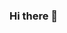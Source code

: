 ### Hi there 👋

<!--
**AlfonsoPazos/AlfonsoPazos** is a ✨ _special_ ✨ repository because its `README.md` (this file) appears on your GitHub profile.

- 🔭 I’m currently working on a Python project
- 💬 Ask me about Economics and programming languages
